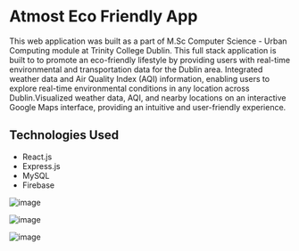 <h1>Atmost Eco Friendly App</h1>
<p>This web application was built as a part of M.Sc Computer Science - Urban Computing module at Trinity College Dublin. This full stack application is built to to promote an eco-friendly lifestyle by providing users with real-time<br>
environmental and transportation data for the Dublin area. Integrated weather data and Air Quality Index (AQI) information, enabling users to explore real-time environmental
conditions in any location across Dublin.Visualized weather data, AQI, and nearby locations on an interactive Google
Maps interface, providing an intuitive and user-friendly experience.</p>

<h2>Technologies Used</h2>
<ul>
  <li>React.js</li>
  <li>Express.js</li>
  <li>MySQL</li>
  <li>Firebase</li>
</ul>

![image](https://github.com/user-attachments/assets/312fc3d2-6031-407e-b15a-d874d07b69db)

![image](https://github.com/user-attachments/assets/040445a3-34b2-481e-a949-220485108144)

![image](https://github.com/user-attachments/assets/e951517a-b616-48ab-92e6-8ff5efba11e6)



